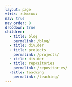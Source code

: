```yaml
---
layout: page
title: submenus
nav: true
nav_order: 8
dropdown: true
children:
  - title: blog
    permalink: /blog/
  - title: divider
  - title: projects
    permalink: /projects/
  - title: divider
  - title: repositories
    permalink: /repositories/
  -title: teaching
    permalink: /teaching/
---
```

